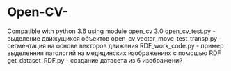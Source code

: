# Open-CV-
Compatible with python 3.6
 using module open_cv 3.0
open_cv_test.py - выделение движущихся объектов 
open_cv_vector_move_test_transp.py - сегментация на основе векторов движения 
RDF_work_code.py - пример выделенния патологий на медицинских изображениях с помошью RDF
  get_dataset_RDF.py - создание датасета из 6 изображений
